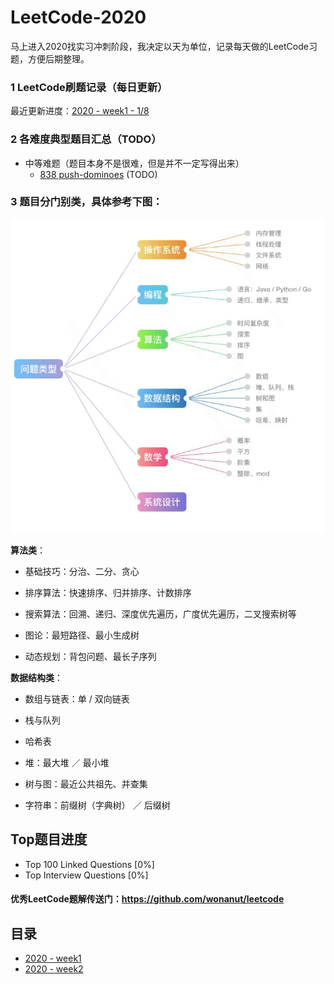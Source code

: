 # LeetCode-2020
马上进入2020找实习冲刺阶段，我决定以天为单位，记录每天做的LeetCode习题，方便后期整理。



### 1 LeetCode刷题记录（每日更新）

最近更新进度：[2020 - week1 - 1/8](./src/2020-01/README.md)



### 2 各难度典型题目汇总（TODO）

- 中等难题（题目本身不是很难，但是并不一定写得出来）
  - [838 push-dominoes](./puzzles/838-push-dominoes.md) (TODO)

  

### 3 题目分门别类，具体参考下图：
![](./imgs/leetcode-map.jpg)

**算法类**：

- 基础技巧：分治、二分、贪心

- 排序算法：快速排序、归并排序、计数排序

- 搜索算法：回溯、递归、深度优先遍历，广度优先遍历，二叉搜索树等

- 图论：最短路径、最小生成树

- 动态规划：背包问题、最长子序列

  

**数据结构类**：

- 数组与链表：单 / 双向链表

- 栈与队列

- 哈希表

- 堆：最大堆 ／ 最小堆

- 树与图：最近公共祖先、并查集

- 字符串：前缀树（字典树） ／ 后缀树

  

## Top题目进度

- Top 100 Linked Questions [0%]
- Top Interview Questions [0%]



#### 优秀LeetCode题解传送门：https://github.com/wonanut/leetcode



## 目录

- [2020 - week1](./src/2020-01/week1/)
- [2020 - week2](./src/2020-01/week2/)